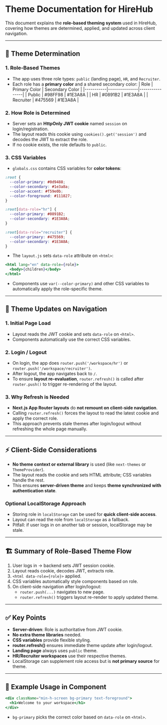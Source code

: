 # Theme Documentation for HireHub

This document explains the **role-based theming system** used in HireHub, covering how themes are determined, applied, and updated across client navigation.

---

## 🎨 Theme Determination

### 1. Role-Based Themes
- The app uses three role types: `public` (landing page), `HR`, and `Recruiter`.
- Each role has a **primary color** and a shared secondary color:
  | Role      | Primary Color | Secondary Color |
  |-----------|---------------|----------------|
  | Public    | #98FF98       | #1E3A8A        |
  | HR        | #0891B2       | #1E3A8A        |
  | Recruiter | #475569       | #1E3A8A        |

### 2. How Role is Determined
- Server sets an **HttpOnly JWT cookie** named `session` on login/registration.
- The layout reads this cookie using `cookies().get('session')` and decodes the JWT to extract the role.
- If no cookie exists, the role defaults to `public`.

### 3. CSS Variables
- `globals.css` contains CSS variables for **color tokens**:
```css
:root {
  --color-primary: #0d9488;
  --color-secondary: #1e3a8a;
  --color-accent: #f59e0b;
  --color-foreground: #111827;
}

:root[data-role="hr"] {
  --color-primary: #0891B2;
  --color-secondary: #1E3A8A;
}

:root[data-role="recruiter"] {
  --color-primary: #475569;
  --color-secondary: #1E3A8A;
}
```
- The `layout.js` sets `data-role` attribute on `<html>`:
```jsx
<html lang="en" data-role={role}>
  <body>{children}</body>
</html>
```
- Components use `var(--color-primary)` and other CSS variables to automatically apply the role-specific theme.

---

## 🔄 Theme Updates on Navigation

### 1. Initial Page Load
- Layout reads the JWT cookie and sets `data-role` on `<html>`.
- Components automatically use the correct CSS variables.

### 2. Login / Logout
- On login, the app does `router.push('/workspace/hr')` or `router.push('/workspace/recruiter')`.
- After logout, the app navigates back to `/`.
- To ensure **layout re-evaluation**, `router.refresh()` is called after `router.push()` to trigger re-rendering of the layout.

### 3. Why Refresh is Needed
- **Next.js App Router layouts** do **not remount on client-side navigation**.
- Calling `router.refresh()` forces the layout to read the latest cookie and apply the correct role.
- This approach prevents stale themes after login/logout without refreshing the whole page manually.

---

## ⚡ Client-Side Considerations

- **No theme context or external library** is used (like `next-themes` or `ThemeProvider`).
- The layout reads the cookie and sets HTML attribute; CSS variables handle the rest.
- This ensures **server-driven theme** and keeps **theme synchronized with authentication state**.

### Optional LocalStorage Approach
- Storing role in `localStorage` can be used for **quick client-side access**.
- Layout can read the role from `localStorage` as a fallback.
- Pitfall: if user logs in on another tab or session, localStorage may be stale.

---

## 🏗️ Summary of Role-Based Theme Flow

1. User logs in → backend sets JWT session cookie.
2. Layout reads cookie, decodes JWT, extracts role.
3. `<html data-role={role}>` applied.
4. CSS variables automatically style components based on role.
5. On client-side navigation after login/logout:
   - `router.push(...)` navigates to new page.
   - `router.refresh()` triggers layout re-render to apply updated theme.

---

## ✅ Key Points

- **Server-driven**: Role is authoritative from JWT cookie.
- **No extra theme libraries** needed.
- **CSS variables** provide flexible styling.
- **router.refresh()** ensures immediate theme update after login/logout.
- **Landing page** always uses `public` theme.
- **HR/Recruiter workspaces** use their respective themes.
- LocalStorage can supplement role access but is **not primary source** for theme.

---

## 📌 Example Usage in Component
```jsx
<div className="min-h-screen bg-primary text-foreground">
  <h1>Welcome to your workspace</h1>
</div>
```
- `bg-primary` picks the correct color based on `data-role` on `<html>`.

